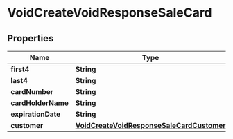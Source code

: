 

# VoidCreateVoidResponseSaleCard


## Properties

| Name | Type | Description | Notes |
|------------ | ------------- | ------------- | -------------|
|**first4** | **String** |  |  [optional] |
|**last4** | **String** |  |  [optional] |
|**cardNumber** | **String** |  |  [optional] |
|**cardHolderName** | **String** |  |  [optional] |
|**expirationDate** | **String** |  |  [optional] |
|**customer** | [**VoidCreateVoidResponseSaleCardCustomer**](VoidCreateVoidResponseSaleCardCustomer.md) |  |  [optional] |



